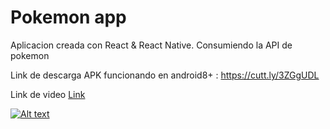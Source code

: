# Pokemon app

Aplicacion creada con React & React Native. Consumiendo la API de pokemon

Link de descarga APK funcionando en android8+ : https://cutt.ly/3ZGgUDL

Link de video [Link](https://www.youtube.com/watch?v=A9ISS3ukNos)

[![Alt text](https://img.youtube.com/vi/A9ISS3ukNos/0.jpg)](https://www.youtube.com/watch?v=A9ISS3ukNos)





